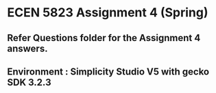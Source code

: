 # ECEN 5823 Assignment 4 (Spring)

## Refer Questions folder for the Assignment 4  answers.

## Environment : Simplicity Studio V5 with gecko SDK 3.2.3
